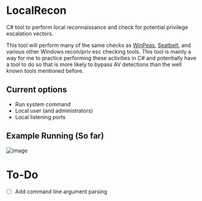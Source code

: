 # LocalRecon
C# tool to perform local reconnaissance and check for potential privilege escalation vectors.

This tool will perform many of the same checks as [WinPeas](https://github.com/carlospolop/PEASS-ng), [Seatbelt](https://github.com/GhostPack/Seatbelt), and various other Windows recon/priv esc checking tools.  This tool is mainly a way for me to practice performing these activities in C# and potentially have a tool to do so that is more likely to bypass AV detections than the well known tools mentioned before.

## Current options
- Run system command
- Local user (and administrators)
- Local listening ports

## Example Running (So far)
![image](https://user-images.githubusercontent.com/58894272/186997857-e67e22fa-bc08-4c96-8917-c67519e98c1d.png)


# To-Do
- [ ] Add command line argument parsing
